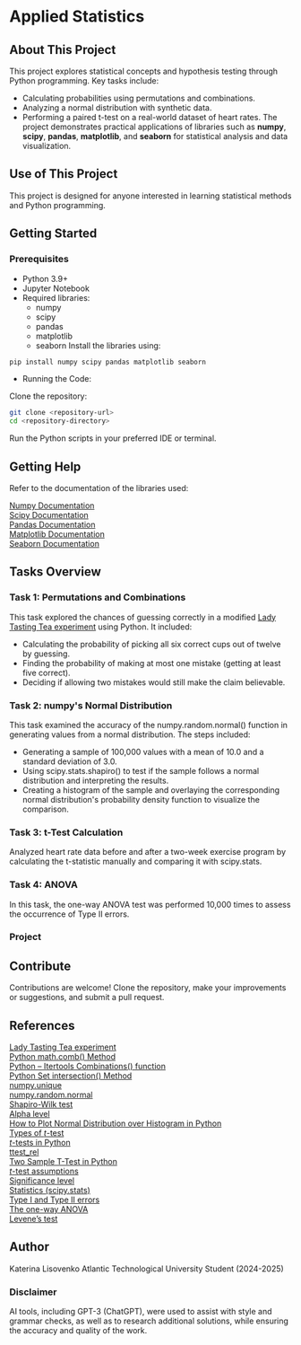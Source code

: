 # Applied Statistics
## About This Project
This project explores statistical concepts and hypothesis testing through Python programming. Key tasks include:
* Calculating probabilities using permutations and combinations.
* Analyzing a normal distribution with synthetic data.
* Performing a paired t-test on a real-world dataset of heart rates.
The project demonstrates practical applications of libraries such as **numpy**, **scipy**, **pandas**, **matplotlib**, and **seaborn** for statistical analysis and data visualization.
## Use of This Project
This project is designed for anyone interested in learning statistical methods and Python programming. 
## Getting Started
### Prerequisites
* Python 3.9+
* Jupyter Notebook
* Required libraries:
    * numpy
    * scipy
    * pandas
    * matplotlib
    * seaborn
Install the libraries using:

```bash
pip install numpy scipy pandas matplotlib seaborn
```
* Running the Code:

Clone the repository:
```bash
git clone <repository-url>
cd <repository-directory>
```
Run the Python scripts in your preferred IDE or terminal.
## Getting Help
Refer to the documentation of the libraries used:

[Numpy Documentation](https://numpy.org/doc/)<br>
[Scipy Documentation](https://docs.scipy.org/doc/scipy/)<br>
[Pandas Documentation](https://pandas.pydata.org/docs/)<br>
[Matplotlib Documentation](https://matplotlib.org/stable/index.html)<br>
[Seaborn Documentation](https://seaborn.pydata.org/)<br>
## Tasks Overview
### Task 1: Permutations and Combinations
This task explored the chances of guessing correctly in a modified [Lady Tasting Tea experiment](https://en.wikipedia.org/wiki/Lady_tasting_tea) using Python. It included:
* Calculating the probability of picking all six correct cups out of twelve by guessing.
* Finding the probability of making at most one mistake (getting at least five correct).
* Deciding if allowing two mistakes would still make the claim believable.
### Task 2: numpy's Normal Distribution
This task examined the accuracy of the numpy.random.normal() function in generating values from a normal distribution. The steps included:
* Generating a sample of 100,000 values with a mean of 10.0 and a standard deviation of 3.0.
* Using scipy.stats.shapiro() to test if the sample follows a normal distribution and interpreting the results.
* Creating a histogram of the sample and overlaying the corresponding normal distribution's probability density function to visualize the comparison.
### Task 3: t-Test Calculation
Analyzed heart rate data before and after a two-week exercise program by calculating the t-statistic manually and comparing it with scipy.stats.
### Task 4: ANOVA
In this task, the one-way ANOVA test was performed 10,000 times to assess the occurrence of Type II errors.
### Project

## Contribute
Contributions are welcome! Clone the repository, make your improvements or suggestions, and submit a pull request.
## References
[Lady Tasting Tea experiment](https://en.wikipedia.org/wiki/Lady_tasting_tea)<br>
[Python math.comb() Method](https://www.w3schools.com/python/ref_math_comb.asp)<br>
[Python – Itertools Combinations() function](https://www.geeksforgeeks.org/python-itertools-combinations-function/)<br>
[Python Set intersection() Method](https://www.w3schools.com/python/ref_set_intersection.asp)<br>
[numpy.unique](https://numpy.org/devdocs/reference/generated/numpy.unique.html)<br>
[numpy.random.normal](https://numpy.org/doc/2.0/reference/random/generated/numpy.random.normal.html#numpy-random-normal)<br>
[Shapiro-Wilk test](https://www.geeksforgeeks.org/how-to-perform-a-shapiro-wilk-test-in-python/)<br>
[Alpha level](https://www.statisticshowto.com/probability-and-statistics/statistics-definitions/what-is-an-alpha-level/)<br>[How to Plot Normal Distribution over Histogram in Python](https://www.geeksforgeeks.org/how-to-plot-normal-distribution-over-histogram-in-python/)<br>
[Types of $t$-test](https://datatab.net/tutorial/t-test)<br>
[$t$-tests in Python](https://www.datacamp.com/tutorial/an-introduction-to-python-t-tests?utm_source=google&utm_medium=paid_search&utm_campaignid=19589720824&utm_adgroupid=157156376311&utm_device=c&utm_keyword=&utm_matchtype=&utm_network=g&utm_adpostion=&utm_creative=720362650453&utm_targetid=dsa-2218886984100&utm_loc_interest_ms=&utm_loc_physical_ms=1007890&utm_content=&utm_campaign=230119_1-sea~dsa~tofu_2-b2c_3-row-p2_4-prc_5-na_6-na_7-le_8-pdsh-go_9-nb-e_10-na_11-na-bfcm24&gad_source=1&gclid=Cj0KCQiAi_G5BhDXARIsAN5SX7pQ0aY0QXyd2Ix2RLW2lQYol1FE9E3dYWeKhhA_uoVpgOi7zTYLsmYaAnkIEALw_wcB)<br>
[ttest_rel](https://docs.scipy.org/doc/scipy/reference/generated/scipy.stats.ttest_rel.html)<br>
[Two Sample T-Test in Python](https://www.geeksforgeeks.org/how-to-conduct-a-two-sample-t-test-in-python/)<br>
[$t$-test assumptions](https://statistics.laerd.com/statistical-guides/independent-t-test-statistical-guide.php)<br>
[Significance level](https://statisticsbyjim.com/glossary/significance-level/)<br>
[Statistics (scipy.stats)](https://docs.scipy.org/doc/scipy/tutorial/stats.html)<br>
[Type I and Type II errors](https://en.wikipedia.org/wiki/Type_I_and_type_II_errors)<br>
[The one-way ANOVA](https://docs.scipy.org/doc/scipy/reference/generated/scipy.stats.f_oneway.html)<br>
[Levene’s test](https://www.geeksforgeeks.org/levenes-test/)
## Author
Katerina Lisovenko
Atlantic Technological University Student (2024-2025)
### Disclaimer
AI tools, including GPT-3 (ChatGPT), were used to assist with style and grammar checks, as well as to research additional solutions, while ensuring the accuracy and quality of the work.